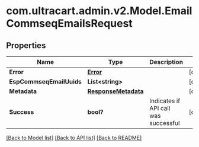# com.ultracart.admin.v2.Model.EmailCommseqEmailsRequest
## Properties

Name | Type | Description | Notes
------------ | ------------- | ------------- | -------------
**Error** | [**Error**](Error.md) |  | [optional] 
**EspCommseqEmailUuids** | **List&lt;string&gt;** |  | [optional] 
**Metadata** | [**ResponseMetadata**](ResponseMetadata.md) |  | [optional] 
**Success** | **bool?** | Indicates if API call was successful | [optional] 


[[Back to Model list]](../README.md#documentation-for-models) [[Back to API list]](../README.md#documentation-for-api-endpoints) [[Back to README]](../README.md)

